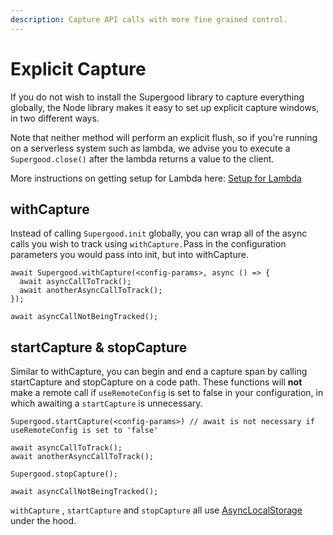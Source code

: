 ```yaml
---
description: Capture API calls with more fine grained control.
---
```


# Explicit Capture

If you do not wish to install the Supergood library to capture everything globally, the Node library makes it easy to set up explicit capture windows, in two different ways.

Note that neither method will perform an explicit flush, so if you're running on a serverless system such as lambda, we advise you to execute a `Supergood.close()` after the lambda returns a value to the client.&#x20;

More instructions on getting setup for Lambda here: [Setup for Lambda](broken-reference)

## withCapture

Instead of calling `Supergood.init` globally, you can wrap all of the async calls you wish to track using `withCapture.`Pass in the configuration parameters you would pass into init, but into withCapture.

```
await Supergood.withCapture(<config-params>, async () => {
  await asyncCallToTrack();
  await anotherAsyncCallToTrack();
});

await asyncCallNotBeingTracked();
```

## startCapture & stopCapture

Similar to withCapture, you can begin and end a capture span by calling startCapture and stopCapture on a code path. These functions will **not** make a remote call if `useRemoteConfig` is set to false in your configuration, in which awaiting a `startCapture` is unnecessary.

```
Supergood.startCapture(<config-params>) // await is not necessary if useRemoteConfig is set to 'false'

await asyncCallToTrack();
await anotherAsyncCallToTrack();

Supergood.stopCapture();

await asyncCallNotBeingTracked();
```

`withCapture` , `startCapture` and `stopCapture` all use [AsyncLocalStorage](https://nodejs.org/api/async\_context.html) under the hood.
